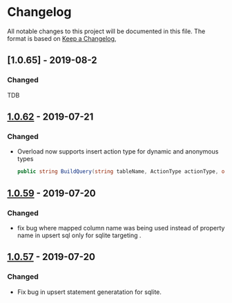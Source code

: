 # Changelog
All notable changes to this project will be documented in this file.
The format is based on [Keep a Changelog](https://keepachangelog.com/en/1.0.0/),

## [1.0.65] - 2019-08-2
### Changed
TDB




## [1.0.62] - 2019-07-21

### Changed
-  Overload now supports insert action type for dynamic and anonymous types
    ```csharp
    public string BuildQuery(string tableName, ActionType actionType, object instance)
    ```

## [1.0.59] - 2019-07-20

### Changed
- fix bug where mapped column name was being used instead of property name in upsert sql only for sqlite targeting .
 
## [1.0.57] - 2019-07-20

### Changed
- Fix bug in upsert statement generatation for sqlite.



[1.0.57]: https://github.com/TheMofaDe/DotNetHelper.ObjectToSql/releases/tag/v1.0.57
[1.0.59]: https://github.com/TheMofaDe/DotNetHelper.ObjectToSql/releases/tag/v1.0.59
[1.0.62]: https://github.com/TheMofaDe/DotNetHelper.ObjectToSql/releases/tag/v1.0.62



<!--  EXAMPLE SEE LINK https://keepachangelog.com/en/1.0.0/
## [0.0.1] - 2019-01-01
### Added
- add new way to be awesome.

### Changed
- changed how awesome is calculated.

### Removed
- removed the awe from awesome.
-->